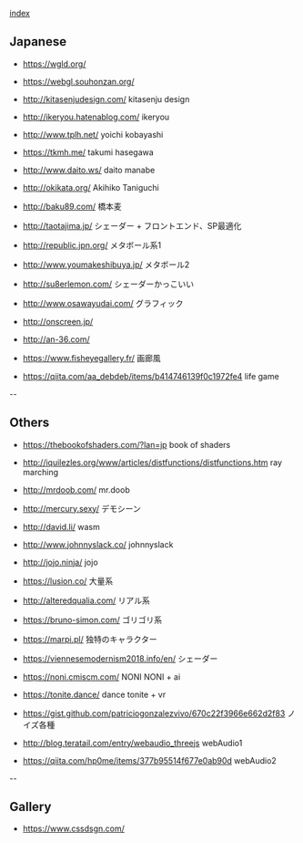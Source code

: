 
[index](https://github.com/daumkuchen/bookmarks/blob/master/README.md)

## Japanese
* https://wgld.org/
* https://webgl.souhonzan.org/
* http://kitasenjudesign.com/ kitasenju design
* http://ikeryou.hatenablog.com/ ikeryou
* http://www.tplh.net/ yoichi kobayashi
* https://tkmh.me/ takumi hasegawa

* http://www.daito.ws/ daito manabe
* http://okikata.org/ Akihiko Taniguchi
* http://baku89.com/ 橋本麦

* http://taotajima.jp/ シェーダー + フロントエンド、SP最適化
* http://republic.jpn.org/ メタボール系1
* http://www.youmakeshibuya.jp/ メタボール2
* http://su8erlemon.com/ シェーダーかっこいい
* http://www.osawayudai.com/ グラフィック
* http://onscreen.jp/
* http://an-36.com/
* https://www.fisheyegallery.fr/ 画廊風

* https://qiita.com/aa_debdeb/items/b414746139f0c1972fe4 life game

--

## Others
* https://thebookofshaders.com/?lan=jp book of shaders
* http://iquilezles.org/www/articles/distfunctions/distfunctions.htm ray marching

* http://mrdoob.com/ mr.doob
* http://mercury.sexy/ デモシーン
* http://david.li/ wasm
* http://www.johnnyslack.co/ johnnyslack
* http://jojo.ninja/ jojo
* https://lusion.co/ 大量系
* http://alteredqualia.com/ リアル系
* https://bruno-simon.com/ ゴリゴリ系
* https://marpi.pl/ 独特のキャラクター
* https://viennesemodernism2018.info/en/ シェーダー
* https://noni.cmiscm.com/ NONI NONI + ai
* https://tonite.dance/ dance tonite + vr

* https://gist.github.com/patriciogonzalezvivo/670c22f3966e662d2f83 ノイズ各種

* http://blog.teratail.com/entry/webaudio_threejs webAudio1
* https://qiita.com/hp0me/items/377b95514f677e0ab90d webAudio2

--

## Gallery
* https://www.cssdsgn.com/
